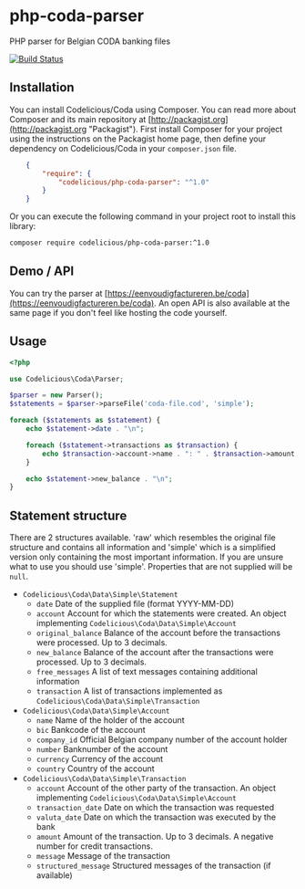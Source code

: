 # php-coda-parser
PHP parser for Belgian CODA banking files

[![Build Status](https://secure.travis-ci.org/wimverstuyf/php-coda-parser.png?branch=master)](https://travis-ci.org/wimverstuyf/php-coda-parser)

## Installation

You can install Codelicious/Coda using Composer. You can read more about Composer and its main repository at
[http://packagist.org](http://packagist.org "Packagist"). First install Composer for your project using the instructions on the
Packagist home page, then define your dependency on Codelicious/Coda in your `composer.json` file.

```json
    {
        "require": {
            "codelicious/php-coda-parser": "^1.0"
        }
    }
```

Or you can execute the following command in your project root to install this library:

```sh
composer require codelicious/php-coda-parser:^1.0
```

## Demo / API

You can try the parser at [https://eenvoudigfactureren.be/coda](https://eenvoudigfactureren.be/coda). 
An open API is also available at the same page if you don't feel like hosting the code yourself.


## Usage

```php
<?php

use Codelicious\Coda\Parser;

$parser = new Parser();
$statements = $parser->parseFile('coda-file.cod', 'simple');

foreach ($statements as $statement) {
    echo $statement->date . "\n";

    foreach ($statement->transactions as $transaction) {
        echo $transaction->account->name . ": " . $transaction->amount . "\n";
    }

    echo $statement->new_balance . "\n";
}
```
    
## Statement structure

There are 2 structures available. 'raw' which resembles the original file structure and contains all information and 'simple' which is a simplified version only containing the most important information.
If you are unsure what to use you should use 'simple'.
Properties that are not supplied will be `null`.

*   `Codelicious\Coda\Data\Simple\Statement`
    *   `date` Date of the supplied file (format YYYY-MM-DD)
    *   `account` Account for which the statements were created. An object implementing `Codelicious\Coda\Data\Simple\Account`
    *   `original_balance` Balance of the account before the transactions were processed. Up to 3 decimals.
    *   `new_balance` Balance of the account after the transactions were processed. Up to 3 decimals.
    *   `free_messages` A list of text messages containing additional information
    *   `transaction` A list of transactions implemented as `Codelicious\Coda\Data\Simple\Transaction`
*   `Codelicious\Coda\Data\Simple\Account`
    *   `name` Name of the holder of the account
    *   `bic` Bankcode of the account
    *   `company_id` Official Belgian company number of the account holder
    *   `number` Banknumber of the account
    *   `currency` Currency of the account
    *   `country` Country of the account
*   `Codelicious\Coda\Data\Simple\Transaction`
    *   `account` Account of the other party of the transaction. An object implementing `Codelicious\Coda\Data\Simple\Account`
    *   `transaction_date` Date on which the transaction was requested
    *   `valuta_date` Date on which the transaction was executed by the bank
    *   `amount` Amount of the transaction. Up to 3 decimals. A negative number for credit transactions.
    *   `message` Message of the transaction
    *   `structured_message` Structured messages of the transaction (if available)
